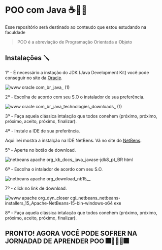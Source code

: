 # POO com Java ☕👨‍💻
Esse repositório será destinado ao conteudo que estou estudando na faculdade
>POO é a abreviação de Programação Orientada a Objeto


## Instalações 🪛

1° - É necessário a instação do JDK (Java Development Kit) você pode conseguir no site da [Oracle](https://www.oracle.com/br/java/).


![www oracle com_br_java_ (1)](https://user-images.githubusercontent.com/90152237/200966268-8bc1f014-9b40-40a1-a916-6555ef5a0d7b.png)

2º - Escolha de acordo com seu S.O o instalador de sua preferência. 

![www oracle com_br_java_technologies_downloads_ (1)](https://user-images.githubusercontent.com/90152237/200966546-8283ed75-4950-4bdc-957f-1b6029cdeb54.png)

3º - Faça aquela clássica intalação que todos conehem (próximo, próximo, próximo, aceito, próximo, finalizar).

4º - Instale a IDE de sua preferência. 

Aqui irei mostra a instalção na IDE NetBens. Vá no site do [NetBens](https://netbeans.apache.org/kb/docs/java/javase-jdk8_pt_BR.html). 

5º - Aperte no botão de download.

![netbeans apache org_kb_docs_java_javase-jdk8_pt_BR html](https://user-images.githubusercontent.com/90152237/200968989-db3cdefc-a215-4b88-8ca4-773c832b0761.png)

6º - Escolha o intalador de acordo com seu S.O.

![netbeans apache org_download_nb15__](https://user-images.githubusercontent.com/90152237/200969216-e7aa5b3c-dbe7-41d0-a564-0bbb7d7378ef.png)

7º - click no link de download.

![www apache org_dyn_closer cgi_netbeans_netbeans-installers_15_Apache-NetBeans-15-bin-windows-x64 exe](https://user-images.githubusercontent.com/90152237/200969404-6a7678f4-4693-476f-aa95-f527d2549a41.png)

8º -  Faça aquela clássica intalação que todos conehem (próximo, próximo, próximo, aceito, próximo, finalizar).

## PRONTO! AGORA VOCÊ PODE SOFRER NA JORNADAD DE APRENDER POO 🎆🎉🥳🎊🎆

